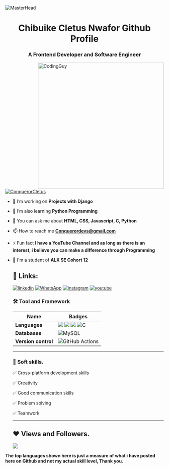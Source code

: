 
 ![MasterHead](https://blog.bit.ai/wp-content/uploads/2018/09/How-to-Embed-GitHub-Gists-in-Your-Documents-Blog-Banner.png)
 <h1 align="center">Chibuike Cletus Nwafor Github Profile</h1>
 <h3 align="center">A Frontend Developer and Software Engineer</h3>
 <img align= "right" alt="CodingGuy" width="400" src="https://cdn.dribbble.com/users/1162077/screenshots/3848914/media/320984a9ca58b3c73274c9259ecf6de8.gif">


 <p align="left"> <a href="https://twitter.com/its_1four?t=OjVXrT_3Rs4AOynPNRCnIw&s=09" target="blank"><img src="https://img.shields.io/twitter/follow/its_1four?logo=twitter&style=for-the-badge" alt="ConquerorCletus" /></a> </p>

 - 🔭 I’m working on **Projects with Django**

 - 🌱 I’m also learning **Python Programming**

 - 💬 You can ask me about **HTML, CSS, Javascript, C, Python**

 - 📫 How to reach me **Conquerordevs@gmail.com**

 - ⚡ Fun fact **I have a YouTube Channel and as long as there is an interest, i believe you can make a difference through Programming**

 - 🔭 I'm a student of **ALX SE Cohort 12**
  
   ## 🔗 Links:
   [![linkedin](https://img.shields.io/badge/linkedin-0A66C2?style=for-the-badge&logo=linkedin&logoColor=white)](https://www.linkedin.com/in/chibuike-nwafor-722b88262)
   [![WhatsApp](https://img.shields.io/badge/WhatsApp-25D366?style=for-the-badge&logo=whatsapp&logoColor=white)](https://wa.me/message/JI7HWK4RFYCSM1)
   [![instagram](https://img.shields.io/badge/instagram-1DA1F2?style=for-the-badge&logo=instagram&logoColor=white)](https://instagram.com/conqueror.devs?igshid=MzNlNGNkZWQ4Mg==)
   [![youtube](https://img.shields.io/badge/youtube-ff0000?style=for-the-badge&logo=youtube&logoColor=white)](https://youtube.com/@ConquerorDevs)
   <!-- [![portfolio](https://img.shields.io/badge/my_portfolio-000?style=for-the-badge&logo=ko-fi&logoColor=white)](http://tolucoder.herokuapp.com/) -->


   ### 🛠 Tool and Framework

   Name | Badges
   --- | --- 
   **Languages**  |  <img src="https://img.shields.io/badge/JavaScript-323330?style=for-the-badge&logo=javascript&logoColor=F7DF1E" /> <img src="https://img.shields.io/badge/CSS3-1572B6?style=for-the-badge&logo=css3&logoColor=white" /> <img src="https://img.shields.io/badge/HTML5-E34F26?style=for-the-badge&logo=html5&logoColor=white" /> ![C](https://img.shields.io/badge/c-%2300599C.svg?style=for-the-badge&logo=c&logoColor=white)
   **Databases**  | ![MySQL](https://img.shields.io/badge/mysql-%2300f.svg?style=for-the-badge&logo=mysql&logoColor=white)
   **Version control**   | ![GitHub Actions](https://img.shields.io/badge/github%20actions-%232671E5.svg?style=for-the-badge&logo=githubactions&logoColor=white)
   </p> 

   <hr>

   ### 👔 Soft skills.

   ✅ Cross-platform development skills

   ✅ Creativity

   ✅ Good communication skills

   ✅ Problem solving

   ✅ Teamwork


   <hr>

   ## ❤ Views and Followers.

   <a href="https://github.com/ConquerorCletus/github-profile-views-counter">
       <img src="https://komarev.com/ghpvc/?username=ConquerorCletus">
       </a>


**The top languages shown here is just a measure of what i have posted here on Github and not my actual skill level, Thank you.**
####
